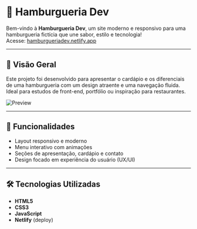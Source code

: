 # 🍔 Hamburgueria Dev

Bem-vindo à **Hamburgueria Dev**, um site moderno e responsivo para uma hamburgueria fictícia que une sabor, estilo e tecnologia!  
Acesse: [hamburgueriadev.netlify.app](https://hamburgueriadev.netlify.app/)

---

## 📸 Visão Geral

Este projeto foi desenvolvido para apresentar o cardápio e os diferenciais de uma hamburgueria com um design atraente e uma navegação fluida. Ideal para estudos de front-end, portfólio ou inspiração para restaurantes.

![Preview](https://hamburgueriadev.netlify.app/assets/preview.jpg) <!-- Substitua por um link real da imagem de preview, se tiver -->

---

## 🚀 Funcionalidades

- Layout responsivo e moderno
- Menu interativo com animações
- Seções de apresentação, cardápio e contato
- Design focado em experiência do usuário (UX/UI)

---

## 🛠️ Tecnologias Utilizadas

- **HTML5**
- **CSS3**
- **JavaScript**
- **Netlify** (deploy)



